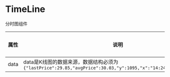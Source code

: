 # TimeLine
分时图组件

| 属性        | 说明                          | 类型            | 默认值         |
| --------- | --------------------------- | ------------- | ----------- |
| data | data是K线图的数据来源，数据结构必须为`{"lastPrice":29.85,"avgPrice":30.03,"y":1095,"x":"14:24","color":"green"}` | array        |  null |
